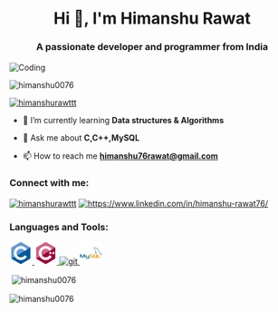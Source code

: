 
<h1 align="center">Hi 👋, I'm Himanshu Rawat</h1>
<h3 align="center">A passionate developer and programmer from India</h3>
<img align="center" alt="Coding" width="200" src="https://media.giphy.com/media/xSM46ernAUN3y/giphy.gif">

<p align="left"> <img src="https://komarev.com/ghpvc/?username=himanshu0076&label=Profile%20views&color=0e75b6&style=flat" alt="himanshu0076" /> </p>

<p align="left"> <a href="https://twitter.com/himanshurawttt" target="blank"><img src="https://img.shields.io/twitter/follow/himanshurawttt?logo=twitter&style=for-the-badge" alt="himanshurawttt" /></a> </p>

- 🌱 I’m currently learning **Data structures & Algorithms**

- 💬 Ask me about **C,C++,MySQL**

- 📫 How to reach me **himanshu76rawat@gmail.com**

<h3 align="left">Connect with me:</h3>
<p align="left">
<a href="https://twitter.com/himanshurawttt" target="blank"><img align="center" src="https://raw.githubusercontent.com/rahuldkjain/github-profile-readme-generator/master/src/images/icons/Social/twitter.svg" alt="himanshurawttt" height="30" width="40" /></a>
<a href="https://linkedin.com/in/himanshu-rawat76/" target="blank"><img align="center" src="https://raw.githubusercontent.com/rahuldkjain/github-profile-readme-generator/master/src/images/icons/Social/linked-in-alt.svg" alt="https://www.linkedin.com/in/himanshu-rawat76/" height="30" width="40" /></a>
</p>

<h3 align="left">Languages and Tools:</h3>
<p align="left"> <a href="https://www.cprogramming.com/" target="_blank" rel="noreferrer"> <img src="https://raw.githubusercontent.com/devicons/devicon/master/icons/c/c-original.svg" alt="c" width="40" height="40"/> </a> <a href="https://www.w3schools.com/cpp/" target="_blank" rel="noreferrer"> <img src="https://raw.githubusercontent.com/devicons/devicon/master/icons/cplusplus/cplusplus-original.svg" alt="cplusplus" width="40" height="40"/> </a> <a href="https://git-scm.com/" target="_blank" rel="noreferrer"> <img src="https://www.vectorlogo.zone/logos/git-scm/git-scm-icon.svg" alt="git" width="40" height="40"/> </a> <a href="https://www.mysql.com/" target="_blank" rel="noreferrer"> <img src="https://raw.githubusercontent.com/devicons/devicon/master/icons/mysql/mysql-original-wordmark.svg" alt="mysql" width="40" height="40"/> </a> </p>


<p>&nbsp;<img align="center" src="https://github-readme-stats.vercel.app/api?username=himanshu0076&show_icons=true&locale=en" alt="himanshu0076" /></p>

<p><img align="center" src="https://github-readme-streak-stats.herokuapp.com/?user=himanshu0076&" alt="himanshu0076" /></p>
